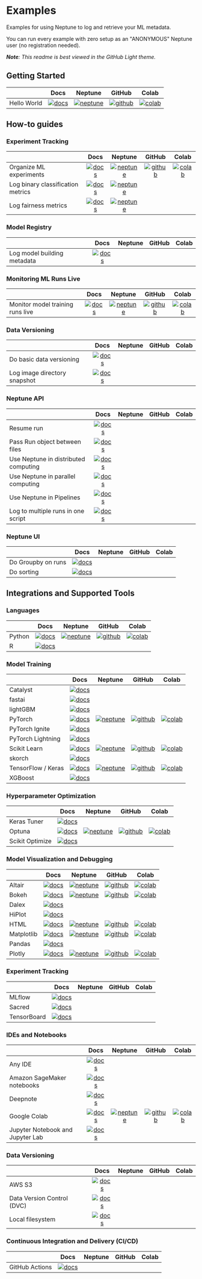 # Examples

Examples for using Neptune to log and retrieve your ML metadata. 

You can run every example with zero setup as an "ANONYMOUS" Neptune user (no registration needed).

<i><b>Note</b>: This readme is best viewed in the GitHub Light theme.</i>

## Getting Started

| | Docs | Neptune | GitHub | Colab
| ----------- | :---: | :---: | :------: | :---:
| Hello World | [![docs]](https://docs.neptune.ai/getting-started/hello-world) | [![neptune]](https://app.neptune.ai/o/common/org/quickstarts/experiments) | [![github]](how-to-guides/hello-world/scripts/Neptune_hello_world.py) | [![colab]](https://colab.research.google.com/github/neptune-ai/examples/blob/master/how-to-guides/hello-world/notebooks/Neptune_hello_world.ipynb)

## How-to guides
### Experiment Tracking

| | Docs | Neptune | GitHub | Colab
| ----------- | :---: | :---: | :------: | :---:
| Organize ML experiments | [![docs]](https://docs.neptune.ai/how-to-guides/experiment-tracking/organize-ml-experiments) |[![neptune]](https://app.neptune.ai/o/common/org/quickstarts/experiments) | [![github]](how-to-guides/organize-ml-experimentation/scripts/Organize_ML_runs.py) | [![colab]](https://colab.research.google.com/github/neptune-ai/examples/blob/master/how-to-guides/organize-ml-experimentation/notebooks/Organize_ML_runs.ipynb)
| Log binary classification metrics | [![docs]](https://docs.neptune.ai/how-to-guides/experiment-tracking/log-binary-classification-metrics) | [![neptune]](https://ui.neptune.ai/o/neptune-ai/org/binary-classification-metrics/e/BIN-101/logs)
| Log fairness metrics | [![docs]](https://docs.neptune.ai/how-to-guides/experiment-tracking/log-fairness-classification-metrics) |[![neptune]](https://ui.neptune.ai/jakub-czakon/model-fairness/e/MOD-92/logs)

### Model Registry

| | Docs | Neptune | GitHub | Colab
| ----------- | :---: | :---: | :------: | :---:
| Log model building metadata | [![docs]](https://docs.neptune.ai/how-to-guides/model-registry/log-model-building-metadata)

### Monitoring ML Runs Live

| | Docs | Neptune | GitHub | Colab
| ----------- | :---: | :---: | :------: | :---:
| Monitor model training runs live | [![docs]](https://docs.neptune.ai/how-to-guides/ml-run-monitoring/monitor-model-training-runs-live) | [![neptune]](https://app.neptune.ai/o/common/org/quickstarts/experiments?viewId=26231575-517f-4d55-acb3-1640bcf537e4) | [![github]](https://github.com/neptune-ai/examples/blob/main/how-to-guides/monitor-ml-runs/scripts/Monitor_ML_runs_live.py) | [![colab]](https://colab.research.google.com/github/neptune-ai/examples/blob/master/how-to-guides/monitor-ml-runs/notebooks/Monitor_ML_runs_live.ipynb)

### Data Versioning

| | Docs | Neptune | GitHub | Colab
| ----------- | :---: | :---: | :------: | :---:
| Do basic data versioning | [![docs]](https://docs.neptune.ai/how-to-guides/data-versioning/basic-data-versioning-in-neptune)
| Log image directory snapshot | [![docs]](https://docs.neptune.ai/how-to-guides/data-versioning/log-image-directory-snapshots)

### Neptune API

| | Docs | Neptune | GitHub | Colab
| ----------- | :---: | :---: | :------: | :---:
| Resume run |  [![docs]](https://docs.neptune.ai/how-to-guides/neptune-api/resume-run)
| Pass Run object between files | [![docs]](https://docs.neptune.ai/how-to-guides/neptune-api/pass-run-object-between-files)
| Use Neptune in distributed computing | [![docs]](https://docs.neptune.ai/how-to-guides/neptune-api/distributed-computing)
| Use Neptune in parallel computing | [![docs]](https://docs.neptune.ai/how-to-guides/neptune-api/parallel-computing)
| Use Neptune in Pipelines | [![docs]](https://docs.neptune.ai/how-to-guides/neptune-api/pipelines)
| Log to multiple runs in one script | [![docs]](https://docs.neptune.ai/how-to-guides/neptune-api/log-to-multiple-runs-in-one-script)

### Neptune UI

| | Docs | Neptune | GitHub | Colab
| ----------- | :---: | :---: | :------: | :---:
| Do Groupby on runs | [![docs]](https://docs.neptune.ai/how-to-guides/neptune-ui/groupby)
| Do sorting | [![docs]](https://docs.neptune.ai/how-to-guides/neptune-ui/sorting-runs)

## Integrations and Supported Tools

### Languages

| | Docs | Neptune | GitHub | Colab
| ----------- | :---: | :---: | :------: | :---:
| Python | [![docs]](https://docs.neptune.ai/integrations-and-supported-tools/languages/neptune-client-python) | [![neptune]](https://app.neptune.ai/o/common/org/quickstarts/experiments?viewId=d48562e1-a494-4fd0-b3bb-078240516a4f) | [![github]](https://github.com/neptune-ai/examples/blob/main/how-to-guides/hello-world/scripts/Neptune_hello_world.py) | [![colab]](https://colab.research.google.com/github/neptune-ai/examples/blob/master/how-to-guides/hello-world/notebooks/Neptune_hello_world.ipynb)
| R | [![docs]](https://docs.neptune.ai/integrations-and-supported-tools/languages/neptune-client-r)

### Model Training

| | Docs | Neptune | GitHub | Colab
| ----------- | :---: | :---: | :------: | :---:
| Catalyst | [![docs]](https://docs.neptune.ai/integrations-and-supported-tools/model-training/catalyst)
| fastai | [![docs]](https://docs.neptune.ai/integrations-and-supported-tools/model-training/fastai)
| lightGBM | [![docs]](https://docs.neptune.ai/integrations-and-supported-tools/model-training/lightgbm)
| PyTorch | [![docs]](https://docs.neptune.ai/integrations-and-supported-tools/model-training/pytorch) | [![neptune]](https://app.neptune.ai/o/common/org/pytorch-integration/e/PYTOR1-17/all) | [![github]](https://github.com/neptune-ai/examples/tree/main/integrations-and-supported-tools/pytorch/scripts) | [![colab]](https://colab.research.google.com/github/neptune-ai/examples/blob/main/integrations-and-supported-tools/pytorch/notebooks/Neptune_PyTorch_Support.ipynb)
| PyTorch Ignite | [![docs]](https://docs.neptune.ai/integrations-and-supported-tools/model-training/pytorch-ignite)
| PyTorch Lightning | [![docs]](https://docs.neptune.ai/integrations-and-supported-tools/model-training/pytorch-lightning)
| Scikit Learn | [![docs]](https://docs.neptune.ai/integrations-and-supported-tools/model-training/sklearn) | [![neptune]](https://app.neptune.ai/o/common/org/sklearn-integration/e/SKLEAR-97/all?path=rfr_summary%2Fdiagnostics_charts&attribute=feature_importance) | [![github]](https://github.com/neptune-ai/examples/blob/main/integrations-and-supported-tools/sklearn/scripts) | [![colab]](https://colab.research.google.com/github/neptune-ai/examples/blob/master/integrations-and-supported-tools/sklearn/notebooks/Neptune_Scikit_learn.ipynb)
| skorch | [![docs]](https://docs.neptune.ai/integrations-and-supported-tools/model-training/skorch)
| TensorFlow / Keras | [![docs]](https://docs.neptune.ai/integrations-and-supported-tools/model-training/tensorflow-keras) | [![neptune]](https://app.neptune.ai/o/common/org/tf-keras-integration/e/TFK-18/all) | [![github]](https://github.com/neptune-ai/examples/blob/main/integrations-and-supported-tools/tensorflow-keras/scripts) | [![colab]](https://colab.research.google.com/github/neptune-ai/examples/blob/master/integrations-and-supported-tools/tensorflow-keras/notebooks/Neptune_TensorFlow_Keras.ipynb)
| XGBoost | [![docs]](https://docs.neptune.ai/integrations-and-supported-tools/model-training/xgboost)

### Hyperparameter Optimization

| | Docs | Neptune | GitHub | Colab
| ----------- | :---: | :---: | :------: | :---:
| Keras Tuner | [![docs]](https://docs.neptune.ai/integrations-and-supported-tools/hyperparameter-optimization/keras-tuner)
| Optuna | [![docs]](https://docs.neptune.ai/integrations-and-supported-tools/hyperparameter-optimization/optuna) | [![neptune]](https://app.neptune.ai/o/common/org/optuna-integration/experiments?split=bth&dash=parallel-coordinates-plot&viewId=b6190a29-91be-4e64-880a-8f6085a6bb78) | [![github]](https://github.com/neptune-ai/examples/blob/main/integrations-and-supported-tools/optuna/scripts) | [![colab]](https://colab.research.google.com/github/neptune-ai/examples/blob/master/integrations-and-supported-tools/optuna/notebooks/Neptune_Optuna_integration.ipynb)
| Scikit Optimize | [![docs]](https://docs.neptune.ai/integrations-and-supported-tools/hyperparameter-optimization/scikit-optimize)

### Model Visualization and Debugging

| | Docs | Neptune | GitHub | Colab
| ----------- | :---: | :---: | :------: | :---:
| Altair | [![docs]](https://docs.neptune.ai/integrations-and-supported-tools/model-visualization-and-debugging/altair) | [![neptune]](https://app.neptune.ai/common/altair-support/e/AL-1/all?path=&attribute=interactive_img) | [![github]](https://github.com/neptune-ai/examples/blob/main/integrations-and-supported-tools/altair/scripts/Neptune_Altair_Support.py) | [![colab]](https://colab.research.google.com/github/neptune-ai/examples/blob/main/integrations-and-supported-tools/altair/notebooks/Neptune_Altair_Support.ipynb)
| Bokeh | [![docs]](https://docs.neptune.ai/integrations-and-supported-tools/model-visualization-and-debugging/bokeh) | [![neptune]](https://app.neptune.ai/common/bokeh-support/e/BOK-1/all?path=&attribute=interactive_img) | [![github]](https://github.com/neptune-ai/examples/blob/main/integrations-and-supported-tools/bokeh/scripts/Neptune_Bokeh_Support.py) | [![colab]](https://colab.research.google.com/github/neptune-ai/examples/blob/main/integrations-and-supported-tools/bokeh/notebooks/Neptune_Bokeh_Support.ipynb)
| Dalex | [![docs]](https://docs.neptune.ai/integrations-and-supported-tools/model-visualization-and-debugging/dalex)
| HiPlot | [![docs]](https://docs.neptune.ai/integrations-and-supported-tools/model-visualization-and-debugging/hiplot)
| HTML | [![docs]](https://docs.neptune.ai/integrations-and-supported-tools/model-visualization-and-debugging/html) | [![neptune]](https://app.neptune.ai/common/html-support/e/HTMLSUP-3/all?path=&attribute=html_obj) | [![github]](https://github.com/neptune-ai/examples/blob/main/integrations-and-supported-tools/html/scripts/Neptune_HTML_Support.py) | [![colab]](https://colab.research.google.com/github/neptune-ai/examples/blob/master/integrations-and-supported-tools/html/notebooks/Neptune_HTML_Support.ipynb)
| Matplotlib | [![docs]](https://docs.neptune.ai/integrations-and-supported-tools/model-visualization-and-debugging/matplotlib) | [![neptune]](https://app.neptune.ai/common/matplotlib-support/e/MAT-1/all?path=&attribute=interactive-img) | [![github]](https://github.com/neptune-ai/examples/blob/main/integrations-and-supported-tools/matplotlib/scripts) | [![colab]](https://colab.research.google.com/github/neptune-ai/examples/blob/master/integrations-and-supported-tools/matplotlib/notebooks/Neptune_Matplotlib_Support.ipynb)
| Pandas | [![docs]](https://docs.neptune.ai/integrations-and-supported-tools/model-visualization-and-debugging/pandas)
| Plotly | [![docs]](https://docs.neptune.ai/integrations-and-supported-tools/model-visualization-and-debugging/plotly) | [![neptune]](https://app.neptune.ai/common/plotly-support/e/PLOT-2/all?path=&attribute=interactive_img) | [![github]](https://github.com/neptune-ai/examples/blob/main/integrations-and-supported-tools/plotly/scripts/Neptune_Plotly_Support.py) | [![colab]](https://colab.research.google.com/github/neptune-ai/examples/blob/main/integrations-and-supported-tools/plotly/notebooks/Neptune_Plotly_Support.ipynb)

### Experiment Tracking

| | Docs | Neptune | GitHub | Colab
| ----------- | :---: | :---: | :------: | :---:
| MLflow | [![docs]](https://docs.neptune.ai/integrations-and-supported-tools/experiment-tracking/mlflow)
| Sacred | [![docs]](https://docs.neptune.ai/integrations-and-supported-tools/experiment-tracking/sacred)
| TensorBoard | [![docs]](https://docs.neptune.ai/integrations-and-supported-tools/experiment-tracking/tensorboard)

### IDEs and Notebooks

| | Docs | Neptune | GitHub | Colab
| ----------- | :---: | :---: | :------: | :---:
| Any IDE | [![docs]](https://docs.neptune.ai/integrations-and-supported-tools/ide-and-notebooks/any-ide)
| Amazon SageMaker notebooks | [![docs]](https://docs.neptune.ai/integrations-and-supported-tools/ide-and-notebooks/amazon-sagemaker)
| Deepnote | [![docs]](https://docs.neptune.ai/integrations-and-supported-tools/ide-and-notebooks/deepnote)
| Google Colab | [![docs]](https://docs.neptune.ai/integrations-and-supported-tools/ide-and-notebooks/google-colab) | [![neptune]](https://app.neptune.ai/o/common/org/showroom/e/SHOW-37) | [![github]](https://github.com/neptune-ai/examples/blob/main/integrations-and-supported-tools/colab/Neptune_Colab.ipynb) | [![colab]](https://colab.research.google.com/github/neptune-ai/examples/blob/master/integrations-and-supported-tools/colab/Neptune_Colab.ipynb)
| Jupyter Notebook and Jupyter Lab | [![docs]](https://docs.neptune.ai/integrations-and-supported-tools/ide-and-notebooks/jupyter-lab-and-jupyter-notebook)

### Data Versioning

| | Docs | Neptune | GitHub | Colab
| ----------- | :---: | :---: | :------: | :---:
| AWS S3 | [![docs]](https://docs.neptune.ai/integrations-and-supported-tools/data-versioning/aws-s3)
| Data Version Control (DVC) | [![docs]](https://docs.neptune.ai/integrations-and-supported-tools/data-versioning/data-version-control-dvc)
| Local filesystem | [![docs]](https://docs.neptune.ai/integrations-and-supported-tools/data-versioning/local-files-and-directories)

### Continuous Integration and Delivery (CI/CD)

| | Docs | Neptune | GitHub | Colab
| ----------- | :---: | :---: | :------: | :---:
| GitHub Actions | [![docs]](https://docs.neptune.ai/integrations-and-supported-tools/continuos-integration-and-delivery-ci-cd/github-actions)

[docs]: https://user-images.githubusercontent.com/41324509/120896261-72ba0e00-c63e-11eb-9154-753029c299fe.png "Read the documentation"
[neptune]: https://user-images.githubusercontent.com/41324509/120896775-91b99f80-c640-11eb-90c0-cb8ce1e30d16.png "See Neptune example"
[github]: https://user-images.githubusercontent.com/41324509/120896812-bf064d80-c640-11eb-9d20-6eaf2bd13f53.png "See code on GitHub"
[colab]: https://user-images.githubusercontent.com/41324509/120896813-c0d01100-c640-11eb-9daa-6f1d8655a2c3.png "Open in Colab" 
